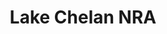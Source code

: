 ---
unit_code: "LACH"
unit_name: "Lake Chelan NRA"
unit_type: "National Recreation Area"
nps_region: "Pacific West"
scalerank: 5
note: "null"
name: "Lake Chelan NRA"
featureclass: "National Park Service"
geojson: >-
  {"type":"Feature","properties":{},"geometry":{"type":"Polygon","coordinates":[[[-120.85563151041667,48.3692626953125],[-120.84598795572917,48.3885498046875],[-120.759033203125,48.42236328125],[-120.6962890625,48.451375325520836],[-120.66731770833334,48.451375325520836],[-120.6431884765625,48.407918294270836],[-120.56107584635417,48.374104817708336],[-120.59004720052084,48.321004231770836],[-120.56107584635417,48.316162109375],[-120.54659016927084,48.287190755208336],[-120.57560221354167,48.26786295572917],[-120.5997314453125,48.272664388020836],[-120.6431884765625,48.253377278645836],[-120.6962890625,48.253377278645836],[-120.6962890625,48.287190755208336],[-120.68180338541667,48.306477864583336],[-120.7301025390625,48.316162109375],[-120.73490397135417,48.3450927734375],[-120.80253092447917,48.340291341145836],[-120.85563151041667,48.3692626953125]]]}}
number: 38
title: "Lake Chelan NRA"
---